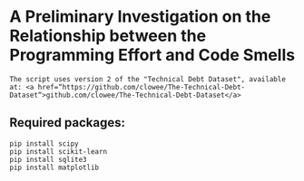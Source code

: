 # A Preliminary Investigation on the Relationship between the Programming Effort and Code Smells
    The script uses version 2 of the "Technical Debt Dataset", available at: <a href=“https://github.com/clowee/The-Technical-Debt-Dataset“>github.com/clowee/The-Technical-Debt-Dataset</a>


## Required packages:
    pip install scipy
    pip install scikit-learn
    pip install sqlite3
    pip install matplotlib
